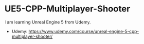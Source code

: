 # UE5-CPP-Multiplayer-Shooter
I am learning Unreal Engine 5 from Udemy.

* Udemy: https://www.udemy.com/course/unreal-engine-5-cpp-multiplayer-shooter/
